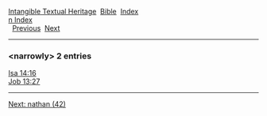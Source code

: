 [Intangible Textual Heritage](../../index)  [Bible](../index) 
[Index](index)   
[n Index](_n_)  
  [Previous](c07716)  [Next](c07718) 

------------------------------------------------------------------------

### &lt;narrowly&gt; 2 entries

[Isa 14:16](../kjv/isa014.htm#016)  
[Job 13:27](../kjv/job013.htm#027)  

------------------------------------------------------------------------

[Next: nathan (42)](c07718)
